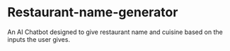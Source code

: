 # Restaurant-name-generator
An AI Chatbot designed to give restaurant name and cuisine based on the inputs the user gives.
